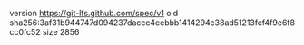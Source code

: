 version https://git-lfs.github.com/spec/v1
oid sha256:3af31b944747d094237daccc4eebbb1414294c38ad51213fcf4f9e6f8cc0fc52
size 2856
